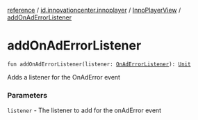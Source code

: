 [reference](../../index.md) / [id.innovationcenter.innoplayer](../index.md) / [InnoPlayerView](index.md) / [addOnAdErrorListener](./add-on-ad-error-listener.md)

# addOnAdErrorListener

`fun addOnAdErrorListener(listener: `[`OnAdErrorListener`](../../id.innovationcenter.innoplayer.events.listeners/-advertising-events/-on-ad-error-listener/index.md)`): `[`Unit`](https://kotlinlang.org/api/latest/jvm/stdlib/kotlin/-unit/index.html)

Adds a listener for the OnAdError event

### Parameters

`listener` - The listener to add for the onAdError event